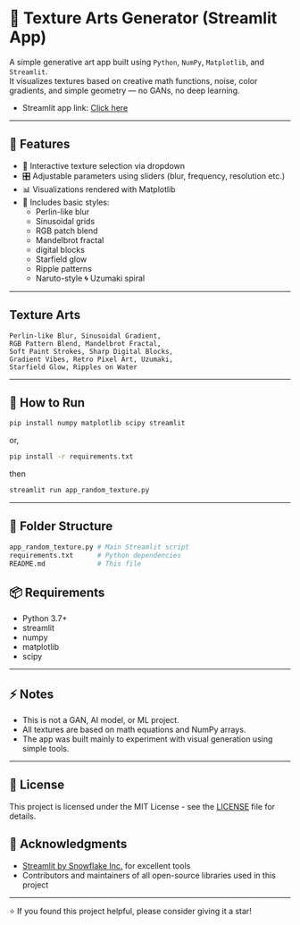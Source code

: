 # 🎨 Texture Arts Generator (Streamlit App)

A simple generative art app built using `Python`, `NumPy`, `Matplotlib`, and `Streamlit`.  
It visualizes textures based on creative math functions, noise, color gradients, and simple geometry — no GANs, no deep learning.

* Streamlit app link: [Click here](https://texture-art-generator-mayukhchatterjee7029.streamlit.app/)

---
## 🚀 Features

- 🔄 Interactive texture selection via dropdown
- 🎛️ Adjustable parameters using sliders (blur, frequency, resolution etc.)
- 📊 Visualizations rendered with Matplotlib
- 🎨 Includes basic styles:
  - Perlin-like blur
  - Sinusoidal grids
  - RGB patch blend
  - Mandelbrot fractal
  - digital blocks
  - Starfield glow
  - Ripple patterns
  - Naruto-style 🌀 Uzumaki spiral 

---
## Texture Arts

    Perlin-like Blur, Sinusoidal Gradient, 
    RGB Pattern Blend, Mandelbrot Fractal, 
    Soft Paint Strokes, Sharp Digital Blocks,
    Gradient Vibes, Retro Pixel Art, Uzumaki, 
    Starfield Glow, Ripples on Water


---
## 🚀 How to Run

```bash
pip install numpy matplotlib scipy streamlit
```
or,
```bash
pip install -r requirements.txt
```
then
```bash
streamlit run app_random_texture.py
```


---
## 📁 Folder Structure
```bash
app_random_texture.py # Main Streamlit script
requirements.txt      # Python dependencies
README.md             # This file
```
## 📦 Requirements

* Python 3.7+
* streamlit
* numpy
* matplotlib
* scipy

---
## ⚡ Notes

- This is not a GAN, AI model, or ML project.
- All textures are based on math equations and NumPy arrays.
- The app was built mainly to experiment with visual generation using simple tools.

---
## 📄 License

This project is licensed under the MIT License - see the [LICENSE](LICENSE) file for details.

## 🙏 Acknowledgments
- [Streamlit by Snowflake Inc.](https://streamlit.io/) for excellent tools
- Contributors and maintainers of all open-source libraries used in this project

---

⭐ If you found this project helpful, please consider giving it a star!